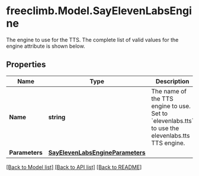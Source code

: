# freeclimb.Model.SayElevenLabsEngine

The engine to use for the TTS. The complete list of valid values for the engine attribute is shown below.
## Properties

Name | Type | Description | Notes
------------ | ------------- | ------------- | -------------
**Name** | **string** | The name of the TTS engine to use. Set to &#x60;elevenlabs.tts&#x60; to use the elevenlabs.tts TTS engine. | [optional] [default to "ElevenLabs"]
**Parameters** | [**SayElevenLabsEngineParameters**](SayElevenLabsEngineParameters.md) |  | [optional] 

[[Back to Model list]](../README.md#documentation-for-models) [[Back to API list]](../README.md#documentation-for-api-endpoints) [[Back to README]](../README.md)

